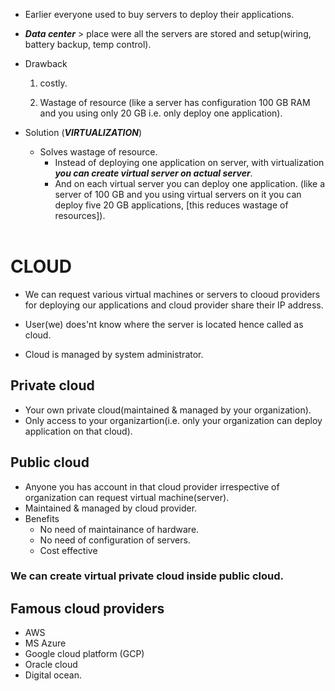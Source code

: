 * Earlier everyone used to buy servers to deploy their applications.

* ***Data center*** > place were all the servers are stored and setup(wiring, battery backup, temp control).
* Drawback
  
  1. costly.

  2. Wastage of resource (like a server has configuration 100 GB RAM and you using only 20 GB i.e. only deploy one application).
* Solution (***VIRTUALIZATION***)
  * Solves wastage of resource.
    * Instead of deploying one application on server, with virtualization ***you can create virtual server on actual server***. 
    * And on each virtual server you can deploy one application. (like a server of 100 GB and you using virtual servers on it you can deploy five 20 GB applications, [this reduces wastage of resources]).
<br><br>

# CLOUD
* We can request various virtual machines or servers to clooud providers for deploying our applications and cloud provider share their IP address.

* User(we) does'nt know where the server is located hence called as cloud.
* Cloud is managed by system administrator.

## Private cloud
* Your own private cloud(maintained & managed by your organization).
* Only access to your organizartion(i.e. only your organization can deploy application on that cloud).

## Public cloud
* Anyone you has account in that cloud provider irrespective of organization  can request virtual machine(server).
* Maintained & managed by cloud provider.
* Benefits
  * No need of maintainance of hardware.
  * No need of configuration of servers.
  * Cost effective
### We can create virtual private cloud inside public cloud.

## Famous cloud providers
* AWS
* MS Azure
* Google cloud platform (GCP)
* Oracle cloud
* Digital ocean.
